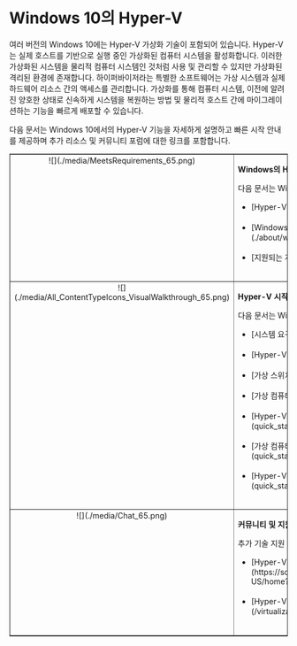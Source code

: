 # Windows 10의 Hyper-V

여러 버전의 Windows 10에는 Hyper-V 가상화 기술이 포함되어 있습니다. Hyper-V는 실제 호스트를 기반으로 실행 중인 가상화된 컴퓨터 시스템을 활성화합니다. 이러한 가상화된 시스템을 물리적 컴퓨터 시스템인 것처럼 사용 및 관리할 수 있지만 가상화된 격리된 환경에 존재합니다. 하이퍼바이저라는 특별한 소프트웨어는 가상 시스템과 실제 하드웨어 리소스 간의 액세스를 관리합니다. 가상화를 통해 컴퓨터 시스템, 이전에 알려진 양호한 상태로 신속하게 시스템을 복원하는 방법 및 물리적 호스트 간에 마이그레이션하는 기능을 빠르게 배포할 수 있습니다.

다음 문서는 Windows 10에서의 Hyper-V 기능을 자세하게 설명하고 빠른 시작 안내를 제공하며 추가 리소스 및 커뮤니티 포럼에 대한 링크를 포함합니다.

<table border="1" style="background-color:FFFFCC;border-collapse:collapse;border:1px solid FFCC00;color:000000;width:100%" cellpadding="15" cellspacing="3">
    <tr valign="top">
        <td><center>![](./media/MeetsRequirements_65.png)</center></td>
        <td valign="top">
            <p><strong>Windows의 Hyper-V 정보</strong></p>
            <p>다음 문서는 Windows의 Hyper-V에 대한 소개 및 정보를 제공합니다.</p>
            <ul>
                <li class="unordered">[Hyper-V 소개](./about/hyperv_on_windows.md)<br /><br /></li>
                <li class="unordered">[Windows Server 10용 Hyper-V의 새로운 기능](./about/whats_new.md)<br /><br /></li>
                <li class="unordered">[지원되는 게스트 운영 체제](about\supported_guest_os.md)<br /><br /></li>
            </ul>   
        </td>
    </tr>
    <tr valign="top">
        <td><center>![](./media/All_ContentTypeIcons_VisualWalkthrough_65.png)</center></td>
        <td valign="top">
            <p><strong>Hyper-V 시작</strong></p>
            <p>다음 문서는 Windows 10의 Hyper-V에 대한 신속한 소개를 제공합니다.</p>
            <ul>
                <li class="unordered">[시스템 요구 사항 확인](quick_start\walkthrough_compatibility.md)<br /><br /></li>
                <li class="unordered">[Hyper-V 설치](quick_start\walkthrough_install.md)<br /><br /></li>
                <li class="unordered">[가상 스위치 만들기](quick_start\walkthrough_virtual_switch.md)<br /><br /></li>
                <li class="unordered">[가상 컴퓨터 만들기](quick_start\walkthrough_create_vm.md)<br /><br /></li>
                <li class="unordered">[Hyper-V를 사용한 검사점 사용](quick_start\walkthrough_checkpoints.md)<br /><br /></li>
                <li class="unordered">[가상 컴퓨터 내보내기 및 가져오기](quick_start\walkthrough_export_import.md)<br /><br /></li>
                <li class="unordered">[Hyper-V 및 PowerShell](quick_start\walkthrough_powershell.md)<br /><br /></li>
            </ul>
        </td>
    </tr>
    <tr valign="top">
        <td><center>![](./media/Chat_65.png)</center></td>
        <td valign="top">
            <p><strong>커뮤니티 및 지원에 연결</strong></p>
            <p>추가 기술 지원 및 커뮤니티 리소스입니다.</p>
            <ul>
                <li class="unordered">[Hyper-V 포럼](https://social.technet.microsoft.com/Forums/windowsserver/en-US/home?forum=winserverhyperv)<br /><br /></li>
                <li class="unordered">[Hyper-V 및 Windows 컨테이너에 대한 커뮤니티 리소스](/virtualization/community/community_overview.md)<br /><br /></li>
            </ul>   
        </td>
    </tr>
</table>



